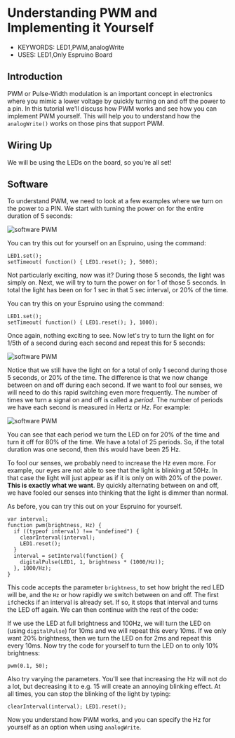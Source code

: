 <!--- Copyright (c) 2014 Kim Bauters. See the file LICENSE for copying permission. -->
Understanding PWM and Implementing it Yourself
========================================

* KEYWORDS: LED1,PWM,analogWrite
* USES: LED1,Only Espruino Board


Introduction
-----------
PWM or Pulse-Width modulation is an important concept in electronics where you mimic a lower voltage by quickly turning on and off the power to a pin. In this tutorial we'll discuss how PWM works and see how you can implement PWM yourself. This will help you to understand how the `analogWrite()` works on those pins that support PWM.


Wiring Up
--------
We will be using the LEDs on the board, so you're all set!


Software
--------
To understand PWM, we need to look at a few examples where we turn on the power to a PIN. We start with turning the power on for the entire duration of 5 seconds:

![software PWM](img1.png)

You can try this out for yourself on an Espruino, using the command:

```
LED1.set();
setTimeout( function() { LED1.reset(); }, 5000);
```

Not particularly exciting, now was it? During those 5 seconds, the light was simply on. Next, we will try to turn the power on for 1 of those 5 seconds. In total the light has been on for 1 sec in that 5 sec interval, or 20% of the time.

You can try this on your Espruino using the command:

```
LED1.set();
setTimeout( function() { LED1.reset(); }, 1000);
```

Once again, nothing exciting to see. Now let's try to turn the light on for 1/5th of a second during each second and repeat this for 5 seconds:

![software PWM](img2.png)

Notice that we still have the light on for a total of only 1 second during those 5 seconds, or 20% of the time. The difference is that we now change between on and off during each second. If we want to fool our senses, we will need to do this rapid switching even more frequently. The number of times we turn a signal on and off is called a *period*. The number of periods we have each second is measured in Hertz or *Hz*. For example:

![software PWM](img3.png)

You can see that each period we turn the LED on for 20% of the time and turn it off for 80% of the time. We have a total of 25 periods. So, if the total duration was one second, then this would have been 25 Hz.

To fool our senses, we probably need to increase the Hz even more. For example, our eyes are not able to see that the light is blinking at 50Hz. In that case the light will just appear as if it is only on with 20% of the power. **This is exactly what we want**. By quickly alternating between on and off, we have fooled our senses into thinking that the light is dimmer than normal.

As before, you can try this out on your Espruino for yourself. 

```
var interval;
function pwm(brightness, Hz) {
  if ((typeof interval) !== "undefined") {
    clearInterval(interval);
    LED1.reset();
  }
  interval = setInterval(function() {
    digitalPulse(LED1, 1, brightness * (1000/Hz));
  }, 1000/Hz);
}
```

This code accepts the parameter `brightness`, to set how bright the red LED will be, and the `Hz` or how rapidly we switch between on and off. The first `if`checks if an interval is already set. If so, it stops that interval and turns the LED off again. We can then continue with the rest of the code:

If we use the LED at full brightness and 100Hz, we will turn the LED on (using `digitalPulse`) for 10ms and we will repeat this every 10ms. If we only want 20% brightness, then we turn the LED on for 2ms and repeat this every 10ms. Now try the code for yourself to turn the LED on to only 10% brightness:

```
pwm(0.1, 50);
```

Also try varying the parameters. You'll see that increasing the Hz will not do a lot, but decreasing it to e.g. 15 will create an annoying blinking effect. At all times, you can stop the blinking of the light by typing:

```
clearInterval(interval); LED1.reset();
```

Now you understand how PWM works, and you can specify the Hz for yourself as an option when using `analogWrite`. 
